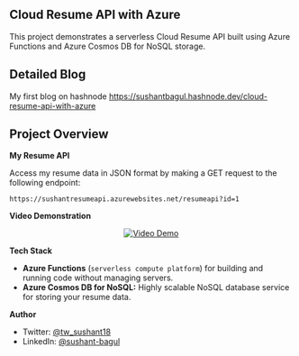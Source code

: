 ## Cloud Resume API with Azure

This project demonstrates a serverless Cloud Resume API built using Azure Functions and Azure Cosmos DB for NoSQL storage.

## Detailed Blog

My first blog on hashnode https://sushantbagul.hashnode.dev/cloud-resume-api-with-azure

## **Project Overview**

**My Resume API**

Access my resume data in JSON format by making a GET request to the following endpoint:

```
https://sushantresumeapi.azurewebsites.net/resumeapi?id=1
```


**Video Demonstration**
<p align="center">
  <a href="https://youtu.be/ITMywdXAGdk">
    <img src="https://img.youtube.com/vi/ITMywdXAGdk/0.jpg" alt="Video Demo">
  </a>
</p>

**Tech Stack**

* **Azure Functions** (`serverless compute platform`) for building and running code without managing servers.
* **Azure Cosmos DB for NoSQL:** Highly scalable NoSQL database service for storing your resume data.

**Author**

* Twitter: [@tw_sushant18](https://x.com/tw_sushant18)
* LinkedIn: [@sushant-bagul](https://www.linkedin.com/in/sushant-bagul/)